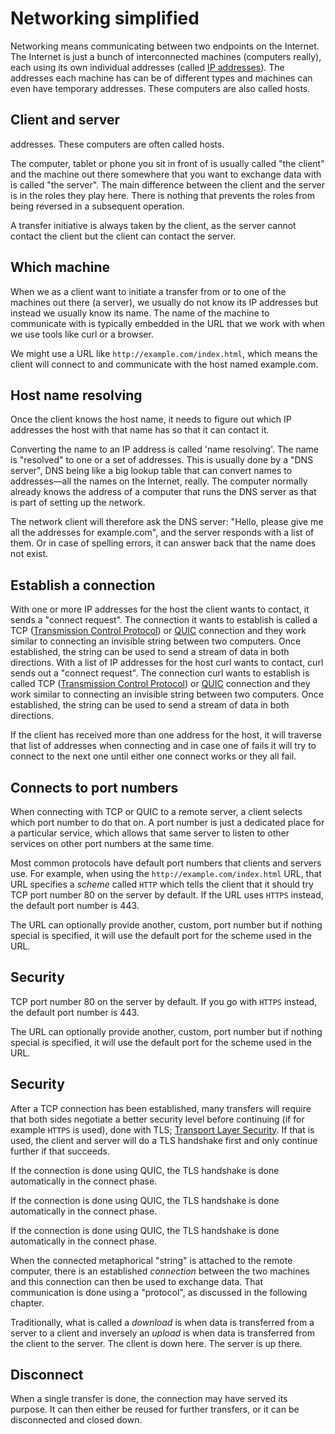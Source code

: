# Networking simplified

Networking means communicating between two endpoints on the Internet. The
Internet is just a bunch of interconnected machines (computers really), each
using its own individual addresses (called [IP
addresses](https://en.wikipedia.org/wiki/IP_address)). The addresses each
machine has can be of different types and machines can even have temporary
addresses. These computers are also called hosts.

## Client and server
addresses. These computers are often called hosts.

The computer, tablet or phone you sit in front of is usually called "the
client" and the machine out there somewhere that you want to exchange data
with is called "the server". The main difference between the client and the
server is in the roles they play here. There is nothing that prevents the
roles from being reversed in a subsequent operation.

A transfer initiative is always taken by the client, as the server cannot
contact the client but the client can contact the server.

## Which machine

When we as a client want to initiate a transfer from or to one of the machines
out there (a server), we usually do not know its IP addresses but instead we
usually know its name. The name of the machine to communicate with is
typically embedded in the URL that we work with when we use tools like curl or
a browser.

We might use a URL like `http://example.com/index.html`, which means the
client will connect to and communicate with the host named example.com.

## Host name resolving

Once the client knows the host name, it needs to figure out which IP addresses
the host with that name has so that it can contact it.

Converting the name to an IP address is called 'name resolving'. The name is
"resolved" to one or a set of addresses. This is usually done by a "DNS
server", DNS being like a big lookup table that can convert names to
addresses—all the names on the Internet, really. The computer normally already
knows the address of a computer that runs the DNS server as that is part of
setting up the network.

The network client will therefore ask the DNS server: "Hello, please give me
all the addresses for example.com", and the server responds with a list of
them. Or in case of spelling errors, it can answer back that the name does not
exist.

## Establish a connection

With one or more IP addresses for the host the client wants to contact, it
sends a "connect request". The connection it wants to establish is called a
TCP ([Transmission Control
Protocol](https://en.wikipedia.org/wiki/Transmission_Control_Protocol)) or
[QUIC](https://en.wikipedia.org/wiki/QUIC) connection and they work similar to
connecting an invisible string between two computers. Once established, the
string can be used to send a stream of data in both directions.
With a list of IP addresses for the host curl wants to contact, curl sends out
a "connect request". The connection curl wants to establish is called TCP
([Transmission Control
Protocol](https://en.wikipedia.org/wiki/Transmission_Control_Protocol)) or
[QUIC](https://en.wikipedia.org/wiki/QUIC) connection and they work similar to
connecting an invisible string between two computers. Once established, the
string can be used to send a stream of data in both directions.

If the client has received more than one address for the host, it will
traverse that list of addresses when connecting and in case one of fails it
will try to connect to the next one until either one connect works or they all
fail.

## Connects to port numbers

When connecting with TCP or QUIC to a remote server, a client selects which
port number to do that on. A port number is just a dedicated place for a
particular service, which allows that same server to listen to other services
on other port numbers at the same time.

Most common protocols have default port numbers that clients and servers
use. For example, when using the `http://example.com/index.html` URL, that URL
specifies a *scheme* called `HTTP` which tells the client that it should try
TCP port number 80 on the server by default. If the URL uses `HTTPS` instead,
the default port number is 443.

The URL can optionally provide another, custom, port number but if nothing
special is specified, it will use the default port for the scheme used in the
URL.

## Security

TCP port number 80 on the server by default. If you go with `HTTPS` instead,
the default port number is 443.

The URL can optionally provide another, custom, port number but if nothing
special is specified, it will use the default port for the scheme used in the
URL.

## Security

After a TCP connection has been established, many transfers will require that
both sides negotiate a better security level before continuing (if for example
`HTTPS` is used), done with TLS; [Transport Layer
Security](https://en.wikipedia.org/wiki/Transport_Layer_Security). If that is
used, the client and server will do a TLS handshake first and only continue
further if that succeeds.

If the connection is done using QUIC, the TLS handshake is done automatically
in the connect phase.

If the connection is done using QUIC, the TLS handshake is done automatically
in the connect phase.

If the connection is done using QUIC, the TLS handshake is done automatically
in the connect phase.

When the connected metaphorical "string" is attached to the remote computer,
there is an established *connection* between the two machines and this
connection can then be used to exchange data. That communication is done using
a "protocol", as discussed in the following chapter.

Traditionally, what is called a *download* is when data is transferred from a
server to a client and inversely an *upload* is when data is transferred from
the client to the server. The client is down here. The server is up there.

## Disconnect

When a single transfer is done, the connection may have served its purpose. It
can then either be reused for further transfers, or it can be disconnected and
closed down.
